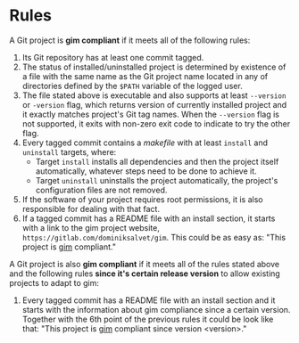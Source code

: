 # Rules

A Git project is **gim compliant** if it meets all of the following rules:

1. Its Git repository has at least one commit tagged.
2. The status of installed/uninstalled project is determined by existence of a file with the same name as the Git project name located in any of directories defined by the `$PATH` variable of the logged user.
3. The file stated above is executable and also supports at least `--version` or `-version` flag, which returns version of currently installed project and it exactly matches project's Git tag names. When the `--version` flag is not supported, it exits with non-zero exit code to indicate to try the other flag.
4. Every tagged commit contains a *makefile* with at least `install` and `uninstall` targets, where:
   * Target `install` installs all dependencies and then the project itself automatically, whatever steps need to be done to achieve it.
   * Target `uninstall` uninstalls the project automatically, the project's configuration files are not removed.
5. If the software of your project requires root permissions, it is also responsible for dealing with that fact.
6. If a tagged commit has a README file with an install section, it starts with a link to the gim project website, `https://gitlab.com/dominiksalvet/gim`. This could be as easy as: "This project is [gim](https://gitlab.com/dominiksalvet/gim) compliant."

A Git project is also **gim compliant** if it meets all of the rules stated above and the following rules **since it's certain release version** to allow existing projects to adapt to gim:

1. Every tagged commit has a README file with an install section and it starts with the information about gim compliance since a certain version. Together with the 6th point of the previous rules it could be look like that: "This project is [gim](https://gitlab.com/dominiksalvet/gim) compliant since version \<version\>."
